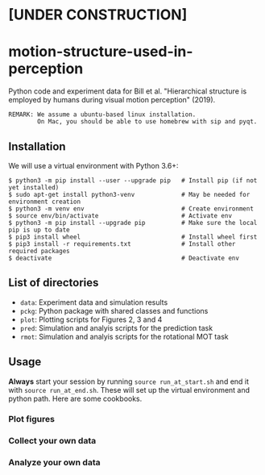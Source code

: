 # [UNDER CONSTRUCTION]

# motion-structure-used-in-perception
Python code and experiment data for Bill et al. "Hierarchical structure is employed by humans during visual motion perception" (2019).


```
REMARK: We assume a ubuntu-based linux installation.
        On Mac, you should be able to use homebrew with sip and pyqt.
```

## Installation

We will use a virtual environment with Python 3.6+:

```
$ python3 -m pip install --user --upgrade pip   # Install pip (if not yet installed)
$ sudo apt-get install python3-venv             # May be needed for environment creation
$ python3 -m venv env                           # Create environment
$ source env/bin/activate                       # Activate env
$ python3 -m pip install --upgrade pip          # Make sure the local pip is up to date
$ pip3 install wheel                            # Install wheel first
$ pip3 install -r requirements.txt              # Install other required packages
$ deactivate                                    # Deactivate env
```

## List of directories

* `data`: Experiment data and simulation results
* `pckg`: Python package with shared classes and functions
* `plot`: Plotting scripts for Figures 2, 3 and 4
* `pred`: Simulation and analyis scripts for the prediction task
* `rmot`: Simulation and analyis scripts for the rotational MOT task

## Usage

__Always__ start your session by running `source run_at_start.sh` and end it with `source run_at_end.sh`. These will set up the virtual environment and python path. Here are some cookbooks.

### Plot figures

### Collect your own data

### Analyze your own data

